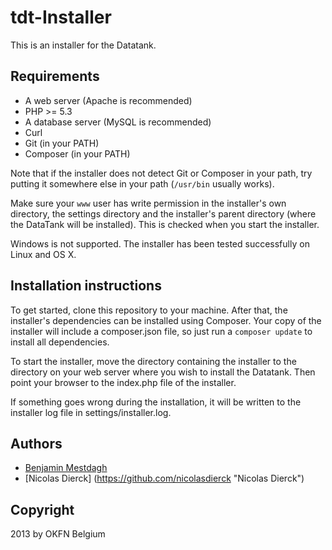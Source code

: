 # tdt-Installer

This is an installer for the Datatank.

## Requirements

* A web server (Apache is recommended)
* PHP >= 5.3
* A database server (MySQL is recommended)
* Curl
* Git (in your PATH)
* Composer (in your PATH)

Note that if the installer does not detect Git or Composer in your path, try putting it somewhere else in your path (`/usr/bin` usually works).

Make sure your `www` user has write permission in the installer's own directory, the settings directory and the installer's parent directory (where the DataTank will be installed). This is checked when you start the installer.

Windows is not supported. The installer has been tested successfully on Linux and OS X.

## Installation instructions

To get started, clone this repository to your machine.
After that, the installer's dependencies can be installed using Composer. Your copy of the installer will include a composer.json file, so just run a `composer update` to install all dependencies.

To start the installer, move the directory containing the installer to the directory on your web server where you wish to install the Datatank. Then point your browser to the index.php file of the installer.

If something goes wrong during the installation, it will be written to the installer log file in settings/installer.log.

## Authors

* [Benjamin Mestdagh](https://github.com/benjaminmestdagh "Benjamin Mestdagh")
* [Nicolas Dierck] (https://github.com/nicolasdierck "Nicolas Dierck")

## Copyright

2013 by OKFN Belgium
